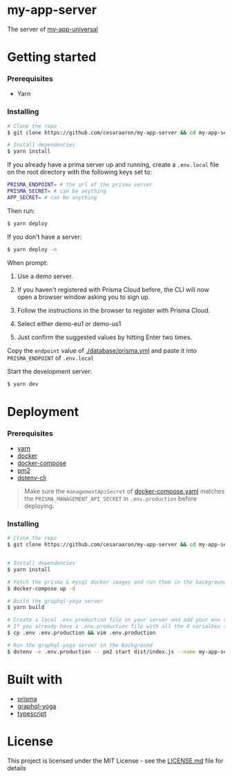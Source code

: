 # my-app-server
The server of [my-app-universal][my-app-universal]

[my-app-universal]: https://github.com/cesaraaron/my-app-universal

# Getting started
### Prerequisites
- Yarn

### Installing

```sh
# Clone the repo
$ git clone https://github.com/cesaraaron/my-app-server && cd my-app-server

# Install dependencies
$ yarn install
```

If you already have a prima server up and running, create a `.env.local` file on the root directory with the following keys set to:

```sh
PRISMA_ENDPOINT= # the url of the prisma server
PRISMA_SECRET= # can be anything
APP_SECRET= # can be anything
```

Then run:

```sh
$ yarn deploy
```

If you don't have a server:

```sh
$ yarn deploy -n
```

When prompt:

1. Use a demo server.

2. If you haven't registered with Prisma Cloud before, the CLI will now open a browser window asking you to sign up.

3. Follow the instructions in the browser to register with Prisma Cloud.

4. Select either demo-eu1 or demo-us1

5. Just confirm the suggested values by hitting Enter two times.

Copy the `endpoint` value of [./database/prisma.yml](./database/prisma.yml) and paste it into `PRISMA_ENDPOINT` of `.env.local`

Start the development server:

```sh
$ yarn dev
```

# Deployment
### Prerequisites
- [yarn](https://yarnpkg.com/lang/en/docs/install/)
- [docker](https://docs.docker.com/install/)
- [docker-compose](https://docs.docker.com/compose/install/#install-compose)
- [pm2](https://github.com/Unitech/pm2)
- [dotenv-cli](https://github.com/entropitor/dotenv-cli)

> Make sure the `managementApiSecret` of [docker-compose.yaml](./docker-compose.yml) matches the `PRISMA_MANAGEMENT_API_SECRET` in `.env.production` before deploying.



### Installing

```sh
# Clone the repo
$ git clone https://github.com/cesaraaron/my-app-server && cd my-app-server


# Install dependencies
$ yarn install

# Fetch the prisma & mysql docker images and run them in the background
$ docker-compose up -d

# Build the graphql-yoga server
$ yarn build

# Create a local .env.production file on your server and add your env variables
# If you already have a .env.production file with all the 4 varialbes set, skip this step.
$ cp .env .env.production && vim .env.production

# Run the graphql-yoga server in the background
$ dotenv -e .env.production -- pm2 start dist/index.js --name my-app-server
```

# Built with
- [prisma](https://github.com/prisma/prisma)
- [graphql-yoga](https://github.com/prisma/graphql-yoga)
- [typescript](https://github.com/Microsoft/TypeScript)

# License
This project is licensed under the MIT License - see the [LICENSE.md](./LICENSE.md) file for details


[1]: https://www.prisma.io/docs/tutorials/deploy-prisma-servers/digital-ocean-(manual)-texoo6aemu/
